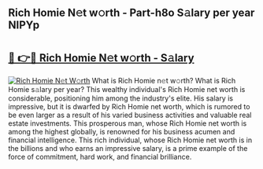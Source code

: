 ## Rich Homie N𝚎t w𝚘rth - Part-h8o S𝚊lary per year NIPYp

# <h2><a href="http://gc47m4.nevu.top/?p=Rich+Homie">🔗 👉🔴 Rich Homie N𝚎t w𝚘rth - S𝚊lary</a></h2>

[![Rich Homie N𝚎t W𝚘rth](https://i.imgur.com/Oavwk0R.jpeg)](http://gc47m4.nevu.top/?p=Rich+Homie)
What is Rich Homie n𝚎t w𝚘rth? What is Rich Homie s𝚊lary per year?
This wealthy individual's Rich Homie net worth is considerable, positioning him among the industry's elite. His salary is impressive, but it is dwarfed by Rich Homie net worth, which is rumored to be even larger as a result of his varied business activities and valuable real estate investments. This prosperous man, whose Rich Homie net worth is among the highest globally, is renowned for his business acumen and financial intelligence. This rich individual, whose Rich Homie net worth is in the billions and who earns an impressive salary, is a prime example of the force of commitment, hard work, and financial brilliance.
